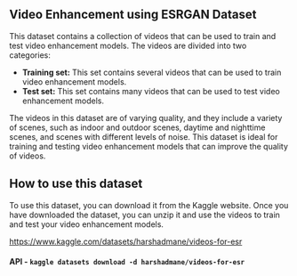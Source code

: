 ## Video Enhancement using ESRGAN Dataset

This dataset contains a collection of videos that can be used to train and test video enhancement models. The videos are divided into two categories:

* **Training set:** This set contains several videos that can be used to train video enhancement models.
* **Test set:** This set contains many videos that can be used to test video enhancement models.

The videos in this dataset are of varying quality, and they include a variety of scenes, such as indoor and outdoor scenes, daytime and nighttime scenes, and scenes with different levels of noise. This dataset is ideal for training and testing video enhancement models that can improve the quality of videos.

## How to use this dataset

To use this dataset, you can download it from the Kaggle website. Once you have downloaded the dataset, you can unzip it and use the videos to train and test your video enhancement models.

https://www.kaggle.com/datasets/harshadmane/videos-for-esr

#### API - `kaggle datasets download -d harshadmane/videos-for-esr`
